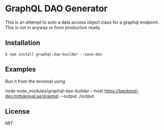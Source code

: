 # GraphQL DAO Generator

  This is an attempt to auto a data access object class for a graphql endpoint. This is not in anyway or form production ready


## Installation

    $ npm install graphql-dao-builder --save-dev

## Examples

  Run it from the terminal using 
  
  node node_modules/graphql-dao-builder --host https://backend-dev.mittskolval.se/graphql --output ./output

## License

MIT
